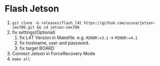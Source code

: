 # Flash Jetson

1. `git clone -b releases/flash_l4t https://github.com/uzuna/jetson-imx708.git && cd jetson-imx708`
2. fix settings(Optional)
   1. fix L4T Version in Makefile. e.g. `MINOR:=3.1` -> `MINOR:=4.1`
   2. fix hostname, user and password.
   3. fix target BOARD
3. Connect Jetson in ForceRecovery Mode
4. `make all`
